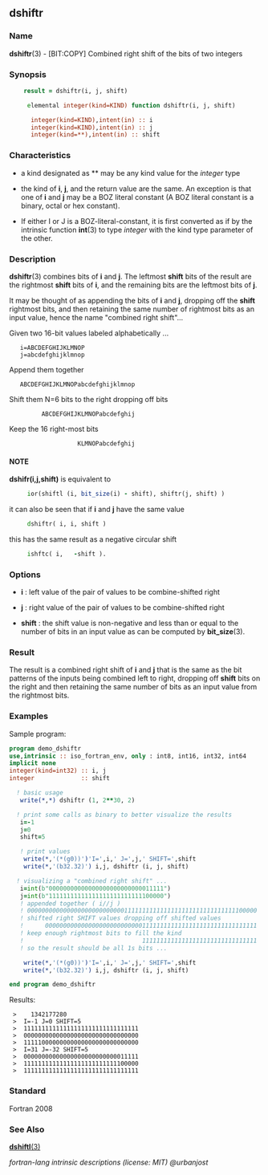 ## dshiftr

### **Name**

**dshiftr**(3) - \[BIT:COPY\] Combined right shift of the bits of two integers

### **Synopsis**

```fortran
    result = dshiftr(i, j, shift)
```

```fortran
     elemental integer(kind=KIND) function dshiftr(i, j, shift)

      integer(kind=KIND),intent(in) :: i
      integer(kind=KIND),intent(in) :: j
      integer(kind=**),intent(in) :: shift
```

### **Characteristics**

- a kind designated as \*\* may be any kind value for the _integer_ type

- the kind of **i**, **j**, and the return value are the same. An
  exception is that one of **i** and **j** may be a BOZ literal constant
  (A BOZ literal constant is a binary, octal or hex constant).

- If either I or J is a BOZ-literal-constant, it is first converted
  as if by the intrinsic function **int**(3) to type _integer_ with the
  kind type parameter of the other.

### **Description**

**dshiftr**(3) combines bits of **i** and **j**. The leftmost **shift**
bits of the result are the rightmost **shift** bits of **i**, and the
remaining bits are the leftmost bits of **j**.

It may be thought of as appending the bits of **i** and **j**, dropping
off the **shift** rightmost bits, and then retaining the same number
of rightmost bits as an input value, hence the name "combined right
shift"...

Given two 16-bit values labeled alphabetically ...

```text
   i=ABCDEFGHIJKLMNOP
   j=abcdefghijklmnop
```

Append them together

```text
   ABCDEFGHIJKLMNOPabcdefghijklmnop
```

Shift them N=6 bits to the right dropping off bits

```text
         ABCDEFGHIJKLMNOPabcdefghij
```

Keep the 16 right-most bits

```text
                   KLMNOPabcdefghij
```

#### NOTE

**dshifr(i,j,shift)** is equivalent to

```fortran
     ior(shiftl (i, bit_size(i) - shift), shiftr(j, shift) )
```

it can also be seen that if **i** and **j** have the same
value

```fortran
     dshiftr( i, i, shift )
```

this has the same result as a negative circular shift

```fortran
     ishftc( i,   -shift ).
```

### **Options**

- **i**
  : left value of the pair of values to be combine-shifted right

- **j**
  : right value of the pair of values to be combine-shifted right

- **shift**
  : the shift value is non-negative and less than or equal to the number
  of bits in an input value as can be computed by **bit_size**(3).

### **Result**

The result is a combined right shift of **i** and **j** that is the
same as the bit patterns of the inputs being combined left to right,
dropping off **shift** bits on the right and then retaining the same
number of bits as an input value from the rightmost bits.

### **Examples**

Sample program:

```fortran
program demo_dshiftr
use,intrinsic :: iso_fortran_env, only : int8, int16, int32, int64
implicit none
integer(kind=int32) :: i, j
integer             :: shift

  ! basic usage
   write(*,*) dshiftr (1, 2**30, 2)

  ! print some calls as binary to better visualize the results
   i=-1
   j=0
   shift=5

   ! print values
    write(*,'(*(g0))')'I=',i,' J=',j,' SHIFT=',shift
    write(*,'(b32.32)') i,j, dshiftr (i, j, shift)

  ! visualizing a "combined right shift" ...
   i=int(b"00000000000000000000000000011111")
   j=int(b"11111111111111111111111111100000")
   ! appended together ( i//j )
   ! 0000000000000000000000000001111111111111111111111111111111100000
   ! shifted right SHIFT values dropping off shifted values
   !      00000000000000000000000000011111111111111111111111111111111
   ! keep enough rightmost bits to fill the kind
   !                                 11111111111111111111111111111111
   ! so the result should be all 1s bits ...

    write(*,'(*(g0))')'I=',i,' J=',j,' SHIFT=',shift
    write(*,'(b32.32)') i,j, dshiftr (i, j, shift)

end program demo_dshiftr
```

Results:

```text
 >    1342177280
 >  I=-1 J=0 SHIFT=5
 >  11111111111111111111111111111111
 >  00000000000000000000000000000000
 >  11111000000000000000000000000000
 >  I=31 J=-32 SHIFT=5
 >  00000000000000000000000000011111
 >  11111111111111111111111111100000
 >  11111111111111111111111111111111
```

### **Standard**

Fortran 2008

### **See Also**

[**dshiftl**(3)](#dshiftl)

_fortran-lang intrinsic descriptions (license: MIT) \@urbanjost_

